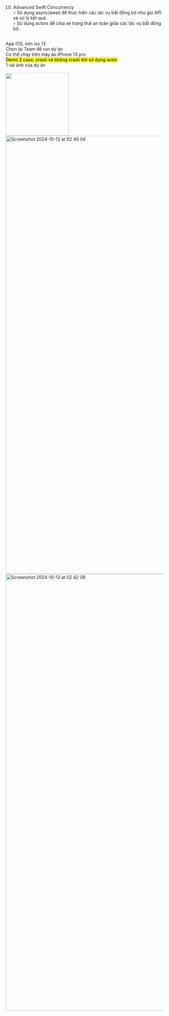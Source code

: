10. Advanced Swift Concurrency<br/>
◦ Sử dụng async/await để thực hiện các tác vụ bất đồng bộ như gọi API và xử lý kết quả.<br/>
◦ Sử dụng actors để chia sẻ trạng thái an toàn giữa các tác vụ bất đồng bộ.<br/>
<br>
App iOS, min ios 13<br/>
Chọn lại Team để run dự án<br/>
Có thể chạy trên máy ảo iPhone 13 pro<br/>
<mark>
Demo 2 case, crash và không crash khi sử dụng actor
</mark>
<br>
1 vài ảnh của dự án<br>
<br>
<img src="https://github.com/user-attachments/assets/4e342d69-e6e0-4d4c-b7c9-150758cd0f36" width="200" />
<img width="1395" alt="Screenshot 2024-10-12 at 02 40 04" src="https://github.com/user-attachments/assets/293af65e-7caa-4444-82aa-8837348aff09">
<img width="1391" alt="Screenshot 2024-10-12 at 02 42 09" src="https://github.com/user-attachments/assets/0b4f2e72-0cd6-445a-ab15-9f517b13eac4">
